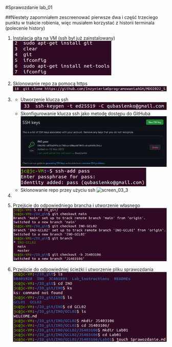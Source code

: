 #Sprawozdanie lab_01

##Niestety zapomniałem zescreenować pierwsze dwa i część trzeciego punktu w trakcie robienia, więc musiałem korzystać z historii terminala (polecenie history)

1. Instalacja gita na VM (ssh był już zainstalowany) 
    ![screen_01](./screen_01_01.png)
    
2. Sklonowanie repo za pomocą https
    ![screen_02](./screen_02.png)
3. 
    + Utworzenie klucza ssh 
    ![screen_03_1](./screen_03_01.png)
    + Skonfigurowanie klucza ssh jako metodę dostępu do GitHuba
    ![screen_03_2](./screen_03_02_1.png)
    ![screen_03_2](./screen_03_02_2.png)
    + Sklonowanie repo przey użyciu ssh
    ![screen_03_3](./screen_003.png)
4. 
5. Przejście do odpowiedniego brancha i utworzenie własnego
    ![screen_05](./screen_05.png)
6. Przejście do odpowiedniej ścieżki i utworzenie pliku sprawozdania
    ![screen_06](./screen_06.png)
